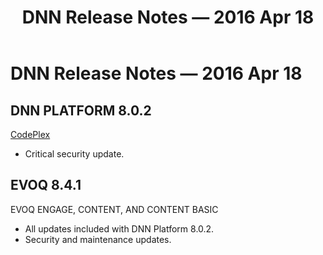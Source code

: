 ﻿---
uid: relnotes-2016-apr-18
locale: en
title: DNN Release Notes — 2016 Apr 18
dnneditions:
dnnversion: 09.02.00
---

# DNN Release Notes — 2016 Apr 18

## DNN PLATFORM 8.0.2

[CodePlex](https://dotnetnuke.codeplex.com/releases/view/620964)

*   Critical security update.

## EVOQ 8.4.1

EVOQ ENGAGE, CONTENT, AND CONTENT BASIC

*   All updates included with DNN Platform 8.0.2.
*   Security and maintenance updates.
